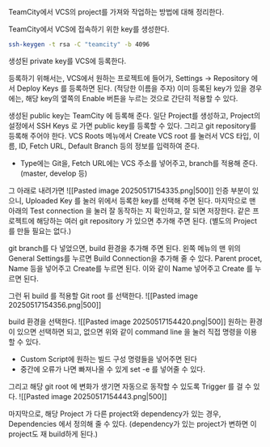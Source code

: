 TeamCity에서 VCS의 project를 가져와 작업하는 방법에 대해 정리한다.

TeamCity에서 VCS에 접속하기 위한 key를 생성한다.
```bash
ssh-keygen -t rsa -C "teamcity" -b 4096
```
생성된 private key를 VCS에 등록한다.

등록하기 위해서는, VCS에서 원하는 프로젝트에 들어가, Settings → Repository 에서 Deploy Keys 를 등록하면 된다. (적당한 이름을 주자) 이미 등록된 key가 있을 경우에는, 해당 key의 옆쪽의 Enable 버튼을 누르는 것으로 간단히 적용할 수 있다.

생성된 public key는 TeamCity 에 등록해 준다.
일단 Project를 생성하고, Project의 설정에서 SSH Keys 로 가면 public key를 등록할 수 있다.
그리고 git repository를 등록해 주어야 한다.
VCS Roots 메뉴에서 Create VCS root 를 눌러서 VCS 타입, 이름, ID, Fetch URL, Default Branch 등의 정보를 입력하여 준다.
- Type에는 Git을, Fetch URL에는 VCS 주소를 넣어주고, branch를 적용해 준다. (master, develop 등)

그 아래로 내려가면
![[Pasted image 20250517154335.png|500]]
인증 부분이 있으니, Uploaded Key 를 눌러 위에서 등록한 key를 선택해 주면 된다.
마지막으로 맨 아래의 Test connection 을 눌러 잘 동작하는 지 확인하고, 잘 되면 저장한다.
같은 프로젝트에 해당하는 여러 git repository 가 있으면 추가해 주면 된다. (별도의 Project를 만들 필요는 없다.)

git branch를 다 넣었으면, build 환경을 추가해 주면 된다.
왼쪽 메뉴의 맨 위의 General Settings를 누르면 Build Connection을 추가해 줄 수 있다.
Parent procet, Name 등을 넣어주고 Create를 누르면 된다.
이와 같이 Name 넣어주고 Create 를 누르면 된다.

그런 뒤 build 를 적용할 Git root 를 선택한다.
![[Pasted image 20250517154356.png|500]]

build 환경을 선택한다.
![[Pasted image 20250517154420.png|500]]
원하는 환경이 있으면 선택하면 되고, 없으면 위와 같이 command line 을 눌러 직접 명령을 이용할 수 있다.
- Custom Script에 원하는 빌드 구성 명령들을 넣어주면 된다
- 중간에 오류가 나면 빠져나올 수 있게 set -e 를 넣어줄 수 있다.

그리고 해당 git root 에 변화가 생기면 자동으로 동작할 수 있도록 Trigger 를 걸 수 있다.
![[Pasted image 20250517154443.png|500]]

마지막으로, 해당 Project 가 다른 project와 dependency가 있는 경우, Dependencies 에서 정의해 줄 수 있다. (dependency가 있는 project가 변하면 이 project도 재 build하게 된다.)